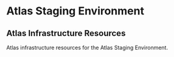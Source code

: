 # Atlas Staging Environment

## Atlas Infrastructure Resources

Atlas infrastructure resources for the Atlas Staging Environment.
